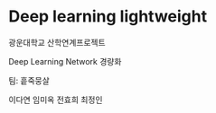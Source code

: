 # Deep learning lightweight

광운대학교 산학연계프로젝트 

Deep Learning Network 경량화


팀: 흩죽뭉살


이다연 임미옥 전효희 최정인

